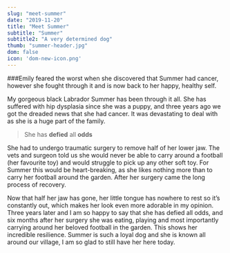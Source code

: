 ```yaml
---
slug: "meet-summer"
date: "2019-11-20"
title: "Meet Summer"
subtitle: "Summer"
subtitle2: "A very determined dog"
thumb: "summer-header.jpg"
dom: false
icon: 'dom-new-icon.png'
---
```


###Emily feared the worst when she discovered that Summer had cancer, however she fought through it and is now back to her happy, healthy self. 

My gorgeous black Labrador Summer has been through it all. She has suffered with hip dysplasia since she was a puppy, and three years ago we got the dreaded news that she had cancer. It was devastating to deal with as she is a huge part of the family. 

> She has **defied** all **odds**

She had to undergo traumatic surgery to remove half of her lower jaw. The vets and surgeon told us she would never be able to carry around a football (her favourite toy) and would struggle to pick up any other soft toy. For Summer this would be heart-breaking, as she likes nothing more than to carry her football around the garden. After her surgery came the long process of recovery. 

Now that half her jaw has gone, her little tongue has nowhere to rest so it’s constantly out, which makes her look even more adorable in my opinion. Three years later and I am so happy to say that she has defied all odds, and six months after her surgery she was eating, playing and most importantly carrying around her beloved football in the garden. This shows her incredible resilience. Summer is such a loyal dog and she is known all around our village, I am so glad to still have her here today. 
